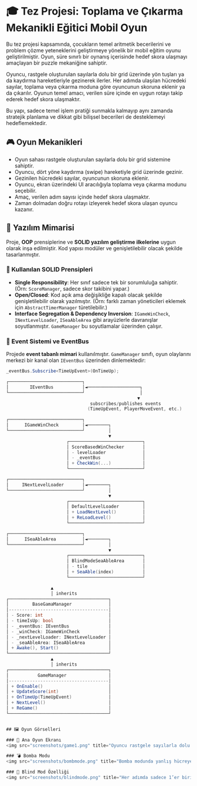 # 🎓 Tez Projesi: Toplama ve Çıkarma Mekanikli Eğitici Mobil Oyun

Bu tez projesi kapsamında, çocukların temel aritmetik becerilerini ve problem çözme yeteneklerini geliştirmeye yönelik bir mobil eğitim oyunu geliştirilmiştir. Oyun, süre sınırlı bir oynanış içerisinde hedef skora ulaşmayı amaçlayan bir puzzle mekaniğine sahiptir.

Oyuncu, rastgele oluşturulan sayılarla dolu bir grid üzerinde yön tuşları ya da kaydırma hareketleriyle gezinerek ilerler. Her adımda ulaşılan hücredeki sayılar, toplama veya çıkarma moduna göre oyuncunun skoruna eklenir ya da çıkarılır. Oyunun temel amacı, verilen süre içinde en uygun rotayı takip ederek hedef skora ulaşmaktır.

Bu yapı, sadece temel işlem pratiği sunmakla kalmayıp aynı zamanda stratejik planlama ve dikkat gibi bilişsel becerileri de desteklemeyi hedeflemektedir.

## 🎮 Oyun Mekanikleri

- Oyun sahası rastgele oluşturulan sayılarla dolu bir grid sistemine sahiptir.
- Oyuncu, dört yöne kaydırma (swipe) hareketiyle grid üzerinde gezinir.
- Gezinilen hücredeki sayılar, oyuncunun skoruna eklenir.
- Oyuncu, ekran üzerindeki UI aracılığıyla toplama veya çıkarma modunu seçebilir.
- Amaç, verilen adım sayısı içinde hedef skora ulaşmaktır.
- Zaman dolmadan doğru rotayı izleyerek hedef skora ulaşan oyuncu kazanır.

## 🧠 Yazılım Mimarisi

Proje, **OOP** prensiplerine ve **SOLID yazılım geliştirme ilkelerine** uygun olarak inşa edilmiştir. Kod yapısı modüler ve genişletilebilir olacak şekilde tasarlanmıştır.

### 🔧 Kullanılan SOLID Prensipleri

- **Single Responsibility**: Her sınıf sadece tek bir sorumluluğa sahiptir. (Örn: `ScoreManager`, sadece skor takibini yapar.)
- **Open/Closed**: Kod açık ama değişikliğe kapalı olacak şekilde genişletilebilir olarak yazılmıştır. (Örn: farklı zaman yöneticileri eklemek için `AbstractTimerManager` türetilebilir.)
- **Interface Segregation & Dependency Inversion**: `IGameWinCheck`, `INextLevelLoader`, `ISeaAbleArea` gibi arayüzlerle davranışlar soyutlanmıştır. `GameManager` bu soyutlamalar üzerinden çalışır.

### 🧩 Event Sistemi ve EventBus

Projede **event tabanlı mimari** kullanılmıştır. `GameManager` sınıfı, oyun olaylarını merkezi bir kanal olan `IEventBus` üzerinden dinlemektedir:

```csharp
_eventBus.Subscribe<TimeUpEvent>(OnTimeUp);

┌────────────────────────────┐
│        IEventBus           │◄────────────────────┐
└────────────────────────────┘                     │
                                                  ▼
                                subscribes/publishes events
                               (TimeUpEvent, PlayerMoveEvent, etc.)

┌────────────────────────────┐
│      IGameWinCheck         │◄────────┐
└────────────────────────────┘         │
                                       ▼
                       ┌────────────────────────────┐
                       │ ScoreBasedWinChecker       │
                       │ - levelLoader              │
                       │ - _eventBus                │
                       │ + CheckWin(...)            │
                       └────────────────────────────┘

┌────────────────────────────┐
│     INextLevelLoader       │◄────────┐
└────────────────────────────┘         │
                                       ▼
                       ┌────────────────────────────┐
                       │ DefaultLevelLoader         │
                       │ + LoadNextLevel()          │
                       │ + ReLoadLevel()            │
                       └────────────────────────────┘

┌────────────────────────────┐
│      ISeaAbleArea          │◄────────┐
└────────────────────────────┘         │
                                       ▼
                       ┌────────────────────────────┐
                       │ BlindModeSeaAbleArea       │
                       │ - tile                     │
                       │ + SeaAble(index)           │
                       └────────────────────────────┘

                 ▲
                 │ inherits
┌──────────────────────────────────────┐
│         BaseGamaManager              │
│--------------------------------------│
│ - Score: int                         │
│ - timeIsUp: bool                     │
│ - _eventBus: IEventBus               │
│ - _winCheck: IGameWinCheck           │
│ - _nextLevelLoader: INextLevelLoader │
│ - _seaAbleArea: ISeaAbleArea         │
│ + Awake(), Start()                   │
└──────────────────────────────────────┘
                 ▲
                 │ inherits
┌──────────────────────────────────────┐
│           GameManager                │
│--------------------------------------│
│ + OnEnable()                         │
│ + UpdateScore(int)                   │
│ + OnTimeUp(TimeUpEvent)              │
│ + NextLevel()                        │
│ + ReGame()                           │
└──────────────────────────────────────┘


## 🖼️ Oyun Görselleri

### 🧩 Ana Oyun Ekranı  
<img src="screenshots/game1.png" title="Oyuncu rastgele sayılarla dolu grid üzerinde toplama/çıkarma işlemleriyle ilerliyor." width="100%" style="max-width: 500px;" />

### 💣 Bomba Modu  
<img src="screenshots/bombmode.png" title="Bomba modunda yanlış hücreye gitmek, zaman kaybına ve oyunun kaybedilmesine yol açar." width="100%" style="max-width: 500px;" />

### 🧪 Blind Mod Özelliği  
<img src="screenshots/blindmode.png" title="Her adımda sadece 1’er birim sol, sağ, yukarı ve aşağı hücreler görünür." width="100%" style="max-width: 500px;" />

